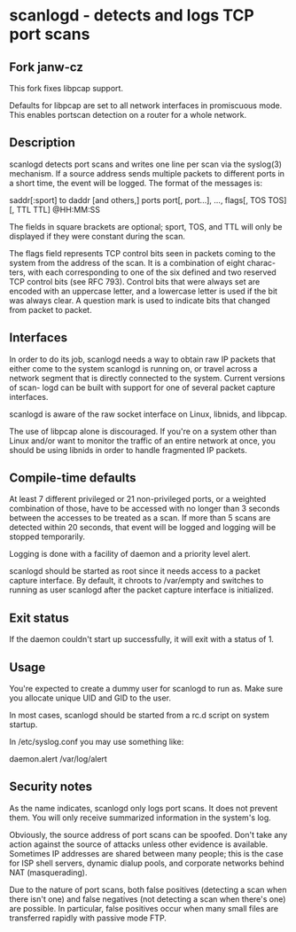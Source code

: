 scanlogd - detects and logs TCP port scans
==========================================

Fork janw-cz
------------
This fork fixes libpcap support.

Defaults for libpcap are set to all network interfaces in promiscuous mode. This enables portscan detection on a router for a whole network.

Description
-----------

scanlogd  detects  port  scans and writes one line per scan via the syslog(3)
mechanism.  If a source address sends multiple packets to different ports  in
a short time, the event will be logged.  The format of the messages is:

saddr[:sport]  to daddr [and others,] ports port[, port...], ..., flags[, TOS TOS][, TTL TTL] @HH:MM:SS

The fields in square brackets are optional; sport, TOS, and TTL will only  be
displayed if they were constant during the scan.

The  flags  field  represents  TCP control bits seen in packets coming to the
system from the address of the scan.  It is a combination  of  eight  charac-
ters,  with each corresponding to one of the six defined and two reserved TCP
control bits (see RFC 793).  Control bits that were always  set  are  encoded
with  an  uppercase  letter,  and  a  lowercase letter is used if the bit was
always clear.  A question mark is used to indicate  bits  that  changed  from
packet to packet.

Interfaces
----------

In  order  to  do its job, scanlogd needs a way to obtain raw IP packets that
either come to the system scanlogd is running on, or travel across a  network
segment  that is directly connected to the system.  Current versions of scan-
logd can be built with support for one of several packet capture interfaces.

scanlogd is aware of the raw socket interface on Linux, libnids, and libpcap.

The use of libpcap alone is discouraged.  If you're on a  system  other  than
Linux  and/or  want  to monitor the traffic of an entire network at once, you
should be using libnids in order to handle fragmented IP packets.

Compile-time defaults
---------------------

At least 7 different privileged or 21 non-privileged  ports,  or  a  weighted
combination  of  those,  have  to  be  accessed with no longer than 3 seconds
between the accesses to be treated as a scan.   If  more  than  5  scans  are
detected  within  20  seconds,  that event will be logged and logging will be
stopped temporarily.

Logging is done with a facility of daemon and a priority level alert.

scanlogd should be started as root since it needs access to a packet  capture
interface.   By  default, it chroots to /var/empty and switches to running as
user scanlogd after the packet capture interface is initialized.

Exit status
-----------

If the daemon couldn't start up successfully, it will exit with a status of 1.

Usage
-----

You're expected to create a dummy user for scanlogd to run as.  Make sure you
allocate unique UID and GID to the user.

In most cases, scanlogd should be  started  from  a  rc.d  script  on  system
startup.

In /etc/syslog.conf you may use something like:

daemon.alert   /var/log/alert

Security notes
--------------

As  the  name  indicates, scanlogd only logs port scans.  It does not prevent
them.  You will only receive summarized information in the system's log.

Obviously, the source address of port scans can be spoofed.  Don't  take  any
action  against  the  source  of  attacks unless other evidence is available.
Sometimes IP addresses are shared between many people; this is the  case  for
ISP  shell  servers,  dynamic dialup pools, and corporate networks behind NAT
(masquerading).

Due to the nature of port scans, both false positives (detecting a scan  when
there  isn't one) and false negatives (not detecting a scan when there's one)
are possible.  In particular, false positives occur when many small files are
transferred rapidly with passive mode FTP.
